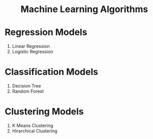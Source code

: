 <h1 align="center">Machine Learning Algorithms</h1>


# Regression Models
1. Linear Regression
2. Logistic Regression

# Classification Models
1. Decision Tree
2. Random Forest

# Clustering Models
1. K Means Clustering
2. Hirarchical Clustering

